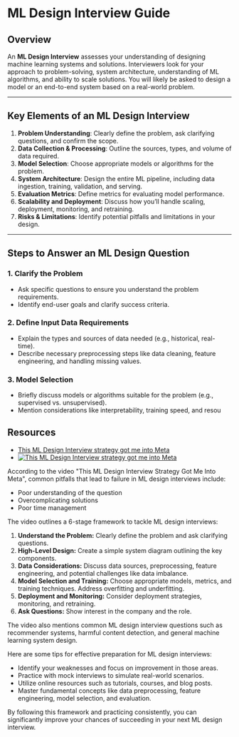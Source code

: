 # ML Design Interview Guide

## Overview
An **ML Design Interview** assesses your understanding of designing machine learning systems and solutions. Interviewers look for your approach to problem-solving, system architecture, understanding of ML algorithms, and ability to scale solutions. You will likely be asked to design a model or an end-to-end system based on a real-world problem.

---

## Key Elements of an ML Design Interview
1. **Problem Understanding**: Clearly define the problem, ask clarifying questions, and confirm the scope.
2. **Data Collection & Processing**: Outline the sources, types, and volume of data required.
3. **Model Selection**: Choose appropriate models or algorithms for the problem.
4. **System Architecture**: Design the entire ML pipeline, including data ingestion, training, validation, and serving.
5. **Evaluation Metrics**: Define metrics for evaluating model performance.
6. **Scalability and Deployment**: Discuss how you’ll handle scaling, deployment, monitoring, and retraining.
7. **Risks & Limitations**: Identify potential pitfalls and limitations in your design.

---

## Steps to Answer an ML Design Question

### 1. **Clarify the Problem**
   - Ask specific questions to ensure you understand the problem requirements.
   - Identify end-user goals and clarify success criteria.

### 2. **Define Input Data Requirements**
   - Explain the types and sources of data needed (e.g., historical, real-time).
   - Describe necessary preprocessing steps like data cleaning, feature engineering, and handling missing values.

### 3. **Model Selection**
   - Briefly discuss models or algorithms suitable for the problem (e.g., supervised vs. unsupervised).
   - Mention considerations like interpretability, training speed, and resou


## Resources
- [This ML Design Interview strategy got me into Meta](https://www.youtube.com/watch?v=XN2ymraj27g)
- [![This ML Design Interview strategy got me into Meta](https://img.youtube.com/vi/XN2ymraj27g/0.jpg)](https://www.youtube.com/watch?v=XN2ymraj27g)

According to the video "This ML Design Interview Strategy Got Me Into Meta", common pitfalls that lead to failure in ML design interviews include:

* Poor understanding of the question
* Overcomplicating solutions
* Poor time management

The video outlines a 6-stage framework to tackle ML design interviews:

1. **Understand the Problem:** Clearly define the problem and ask clarifying questions.
2. **High-Level Design:** Create a simple system diagram outlining the key components.
3. **Data Considerations:** Discuss data sources, preprocessing, feature engineering, and potential challenges like data imbalance.
4. **Model Selection and Training:** Choose appropriate models, metrics, and training techniques. Address overfitting and underfitting.
5. **Deployment and Monitoring:** Consider deployment strategies, monitoring, and retraining.
6. **Ask Questions:** Show interest in the company and the role.

The video also mentions common ML design interview questions such as recommender systems, harmful content detection, and general machine learning system design.

Here are some tips for effective preparation for ML design interviews:

* Identify your weaknesses and focus on improvement in those areas.
* Practice with mock interviews to simulate real-world scenarios.
* Utilize online resources such as tutorials, courses, and blog posts.
* Master fundamental concepts like data preprocessing, feature engineering, model selection, and evaluation.

By following this framework and practicing consistently, you can significantly improve your chances of succeeding in your next ML design interview.